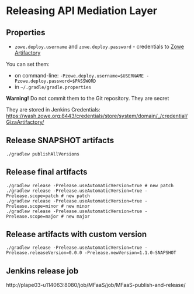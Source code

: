 # Releasing API Mediation Layer

## Properties

- `zowe.deploy.username` and `zowe.deploy.password` - credentials to [Zowe Artifactory](https://gizaartifactory.jfrog.io/)

You can set them:

- on command-line: `-Pzowe.deploy.username=$USERNAME -Pzowe.deploy.password=$PASSWORD`
- in `~/.gradle/gradle.properties`

**Warning!** Do not commit them to the Git repository. They are secret

They are stored in Jenkins Credentials: https://wash.zowe.org:8443/credentials/store/system/domain/_/credential/GizaArtifactory/


## Release SNAPSHOT artifacts

```shell
./gradlew publishAllVersions
```

## Release final artifacts

```shell
./gradlew release -Prelease.useAutomaticVersion=true # new patch
./gradlew release -Prelease.useAutomaticVersion=true -Prelease.scope=patch # new patch
./gradlew release -Prelease.useAutomaticVersion=true -Prelease.scope=minor # new minor
./gradlew release -Prelease.useAutomaticVersion=true -Prelease.scope=major # new major
```

## Release artifacts with custom version

```shell
./gradlew release -Prelease.useAutomaticVersion=true -Prelease.releaseVersion=0.0.0 -Prelease.newVersion=1.1.0-SNAPSHOT
```

## Jenkins release job

http://plape03-u114063:8080/job/MFaaS/job/MFaaS-publish-and-release/
